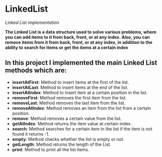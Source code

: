 # LinkedList
*Linked List implementation*

**The Linked List is a data structure used to solve various problems, where you can add items to it from back, front, or at any index.
Also, you can remove items from it from back, front, or at any index, in addition to the ability to search for items or get the items at a certain index**

## In this project I implemented the main Linked List methods which are:
- **insertAtFirst**: Method to insert items at the first of the list.
- **insertAtLast**: Method to insert items at the end of the list.
- **insertAtIndex**: Method to insert item at a certain position in the list.
- **removeFirst**: Method removes the first item from the list.
- **removeLast**: Method removes the last item from the list.
- **removeAtIndex**: Method removes an item from the list from a certain position.
- **remove**: Method removes a certain value from the list.
- **getAtIndex**: Method returns the item value at certain index.
- **search**: Method searches for a certain item in the list if the item is not found it returns -1.
- **empty**: Method checks whether the list is empty or not.
- **getLength**: Method returns the length of the List.
- **print**: Method to print all the list items.


